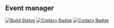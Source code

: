 ## Event manager

[![Build Status](https://travis-ci.org/m7v/event-manager.svg?branch=master)](https://travis-ci.org/m7v/event-manager)
[![Codacy Badge](https://api.codacy.com/project/badge/Grade/3f26506775c44df0a281d746eaef6254)](https://www.codacy.com/app/andrew.mikhailov.18.01/event-manager?utm_source=github.com&utm_medium=referral&utm_content=m7v/event-manager&utm_campaign=badger)
[![Codacy Badge](https://api.codacy.com/project/badge/Coverage/3f26506775c44df0a281d746eaef6254)](https://www.codacy.com/app/andrew.mikhailov.18.01/event-manager?utm_source=github.com&amp;utm_medium=referral&amp;utm_content=m7v/event-manager&amp;utm_campaign=Badge_Coverage)
